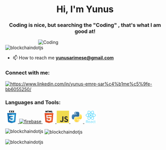 <h1 align="center">Hi, I'm Yunus</h1>
<h3 align="center">Coding is nice, but searching the "Coding" , that's what I am good at!</h3>
<img align="right" alt="Coding" width="400" src="http://img.gifmagazine.net/gifmagazine/images/704479/original.gif">

<p align="left"> <img src="https://komarev.com/ghpvc/?username=blockchaindotjs&label=Profile%20views&color=0e75b6&style=flat" alt="blockchaindotjs" /> </p>

- 📫 How to reach me **yunusarimese@gmail.com**

<h3 align="left">Connect with me:</h3>
<p align="left">
<a href="https://www.linkedin.com/in/yunus-emre-sar%c4%b1me%c5%9fe-bb6055250/" target="blank"><img align="center" src="https://raw.githubusercontent.com/rahuldkjain/github-profile-readme-generator/master/src/images/icons/Social/linked-in-alt.svg" alt="https://www.linkedin.com/in/yunus-emre-sar%c4%b1me%c5%9fe-bb6055250/" height="30" width="40" /></a>
</p>

<h3 align="left">Languages and Tools:</h3>
<p align="left"> <a href="https://www.w3schools.com/css/" target="_blank" rel="noreferrer"> <img src="https://raw.githubusercontent.com/devicons/devicon/master/icons/css3/css3-original-wordmark.svg" alt="css3" width="40" height="40"/> </a> <a href="https://firebase.google.com/" target="_blank" rel="noreferrer"> <img src="https://www.vectorlogo.zone/logos/firebase/firebase-icon.svg" alt="firebase" width="40" height="40"/> </a> <a href="https://www.w3.org/html/" target="_blank" rel="noreferrer"> <img src="https://raw.githubusercontent.com/devicons/devicon/master/icons/html5/html5-original-wordmark.svg" alt="html5" width="40" height="40"/> </a> <a href="https://developer.mozilla.org/en-US/docs/Web/JavaScript" target="_blank" rel="noreferrer"> <img src="https://raw.githubusercontent.com/devicons/devicon/master/icons/javascript/javascript-original.svg" alt="javascript" width="40" height="40"/> </a> <a href="https://www.python.org" target="_blank" rel="noreferrer"> <img src="https://raw.githubusercontent.com/devicons/devicon/master/icons/python/python-original.svg" alt="python" width="40" height="40"/> </a> <a href="https://reactjs.org/" target="_blank" rel="noreferrer"> <img src="https://raw.githubusercontent.com/devicons/devicon/master/icons/react/react-original-wordmark.svg" alt="react" width="40" height="40"/> </a> </p>

<p><img align="left" src="https://github-readme-stats.vercel.app/api/top-langs?username=blockchaindotjs&show_icons=true&locale=en&layout=compact" alt="blockchaindotjs" /></p>

<p>&nbsp;<img align="center" src="https://github-readme-stats.vercel.app/api?username=blockchaindotjs&show_icons=true&locale=en" alt="blockchaindotjs" /></p>

<p><img align="center" src="https://github-readme-streak-stats.herokuapp.com/?user=blockchaindotjs&" alt="blockchaindotjs" /></p>
